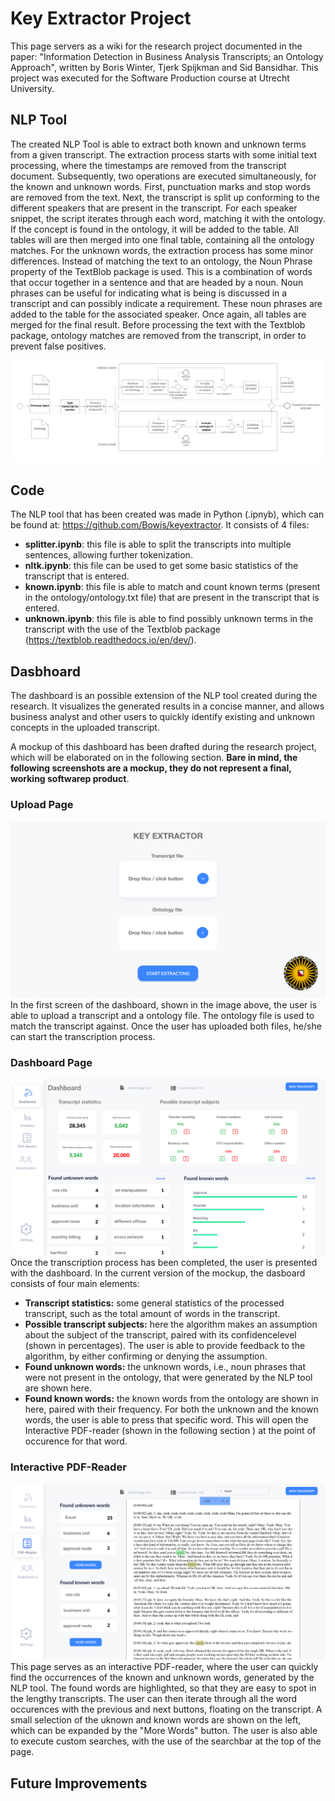 # Key Extractor Project 

This page servers as a wiki for the research project documented in the paper: "Information Detection in Business Analysis Transcripts; an Ontology Approach", written by Boris Winter, Tjerk Spijkman and Sid Bansidhar. This project was executed for the Software Production course at Utrecht University. 

## NLP Tool
The created NLP Tool is able to extract both known and unknown terms from a given transcript. 
The extraction process starts with some initial text processing, where the timestamps are removed from the transcript document. Subsequently, two operations are executed simultaneously, for the known and unknown words. First, punctuation marks and stop words are removed from the text. Next, the transcript is split up conforming to the different speakers that are present in the transcript. For each speaker snippet, the script iterates through each word, matching it with the ontology. If the concept is found in the ontology, it will be added to the table. All tables will are then merged into one final table, containing all the ontology matches. 
For the unknown words, the extraction process has some minor differences. Instead of matching the text to an ontology, the Noun Phrase property of the TextBlob package is used. This is a combination of words that occur together in a sentence and that are headed by a noun. Noun phrases can be useful for indicating what is being is discussed in a transcript and can possibly indicate a requirement. These noun phrases are added to the table for the associated speaker. Once again, all tables are merged for the final result. Before processing the text with the Textblob package, ontology matches are removed from the transcript, in order to prevent false positives.  

![](images/bpmn.png)

## Code 
The NLP tool that has been created was made in Python (.ipnyb), which can be found at: https://github.com/Bowis/keyextractor. It consists of 4 files: 
- **splitter.ipynb**: this file is able to split the transcripts into multiple sentences, allowing further tokenization. 
- **nltk.ipynb**: this file can be used to get some basic statistics of the transcript that is entered. 
- **known.ipynb**: this file is able to match and count known terms (present in the ontology/ontology.txt file) that are present in the transcript that is entered. 
- **unknown.ipynb**: this file is able to find possibly unknown terms in the transcript with the use of the Textblob package (https://textblob.readthedocs.io/en/dev/). 

## Dasbhoard
The dashboard is an possible extension of the NLP tool created during the research. It visualizes the generated results in a concise manner, and allows business analyst and other users to quickly identify existing and unknown concepts in the uploaded transcript. 


A mockup of this dashboard has been drafted during the research project, which will be elaborated on in the following section. **Bare in mind, the following screenshots are a mockup, they do not represent a final, working softwarep product**.
### Upload Page
![](images/mockup-1.png)
In the first screen of the dashboard, shown in the image above, the user is able to upload a transcript and a ontology file. The ontology file is used to match the transcript against. Once the user has uploaded both files, he/she can start the transcription process. 
### Dashboard Page 
![](images/mockup-2.png)
Once the transcription process has been completed, the user is presented with the dashboard. In the current version of the mockup, the dasboard consists of four main elements: 
* **Transcript statistics:** some general statistics of the processed transcript, such as the total amount of words in the transcript. 
* **Possible transcript subjects:** here the algorithm makes an assumption about the subject of the transcript, paired with its confidencelevel (shown in percentages). The user is able to provide feedback to the algorithm, by either confirming or denying the assumption. 
* **Found unknown words:** the unknown words, i.e., noun phrases that were not present in the ontology, that were generated by the NLP tool are shown here. 
* **Found known words:** the known words from the ontology are shown in here, paired with their frequency. 
For both the unknown and the known words, the user is able to press that specific word. This will open the Interactive PDF-reader (shown in the following section ) at the point of occurence for that word. 
### Interactive PDF-Reader 
![](images/mockup-3.png)
This page serves as an interactive PDF-reader, where the user can quickly find the occurrences of the known and unknown words, generated by the NLP tool. The found words are highlighted, so that they are easy to spot in the lengthy transcripts. The user can then iterate through all the word occurences with the previous and next buttons, floating on the transcript. A small selection of the uknown and known words are shown on the left, which can be expanded by the "More Words" button. The user is also able to execute custom searches, with the use of the searchbar at the top of the page. 
## Future Improvements
